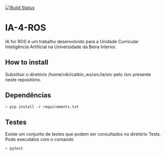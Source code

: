 [![Build Status](https://dev.azure.com/dario-santos/IA-4-ROS/_apis/build/status/dario-santos.IA-4-ROS?branchName=master)](https://dev.azure.com/dario-santos/IA-4-ROS/_build/latest?definitionId=4&branchName=master)

# IA-4-ROS
IA for ROS é um trabalho desenvolvido para a Unidade Curricular Inteligência Artificial na Universidade da Beira Interior.

## How to install

Substituir o diretório /home/viki/catkin_ws/src/ia/src pelo /src presente neste repositório.


## Dependências

```python
> pip install -r requirements.txt
```

## Testes

Existe um conjunto de testes que podem ser consultados no diretório Tests. 
Pode executálos com o comando 

```python
> pytest
```
